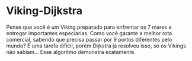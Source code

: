 # Viking-Dijkstra
Pense que você é um Viking preparado para enfrentar os 7 mares e entregar importantes especiarias. Como você garante a melhor rota comercial, sabendo que precisa passar por 9 portos diferentes pelo mundo? É uma tarefa difícil, porém Dijkstra já resolveu isso, só os Vikings não sabiam... Esse algoritmo demonstra exatamente.
